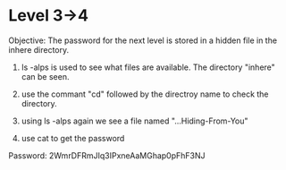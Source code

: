 # Level 3->4 

Objective: The password for the next level is stored in a hidden file in the inhere directory.

1. ls -alps is used to see what files are available. The directory "inhere" can be seen.

2. use the commant "cd" followed by the directroy name to check the directory.

3. using ls -alps again we see a file named "...Hiding-From-You"

4. use cat to get the password

Password: 2WmrDFRmJIq3IPxneAaMGhap0pFhF3NJ